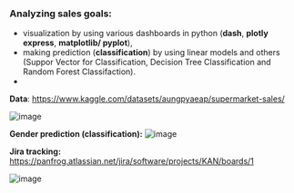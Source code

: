 ### Analyzing sales goals:
- visualization by using various dashboards in python (**dash**, **plotly express**, **matplotlib/ pyplot**),
- making prediction (**classification**) by using linear models and others (Suppor Vector for Classification, Decision Tree Classification and Random Forest Classifaction).
- 
**Data**:
https://www.kaggle.com/datasets/aungpyaeap/supermarket-sales/

![image](https://github.com/juliuszlosinski/Sales-Analyzer/assets/72278818/92d34fd2-4bf2-44dc-ad22-ab5d7f692ed7)

**Gender prediction (classification):**
![image](https://github.com/juliuszlosinski/Sales-Analyzer/assets/72278818/a13e7793-d781-4a90-b970-d7efc705492f)

**Jira tracking:**
https://panfrog.atlassian.net/jira/software/projects/KAN/boards/1

![image](https://github.com/juliuszlosinski/Sales-Analyzer/assets/72278818/198307c1-076a-4b29-b59f-e993ae85d516)
